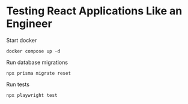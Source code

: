 # Testing React Applications Like an Engineer

Start docker

```
docker compose up -d
```

Run database migrations

```
npx prisma migrate reset
```

Run tests

```
npx playwright test
```
